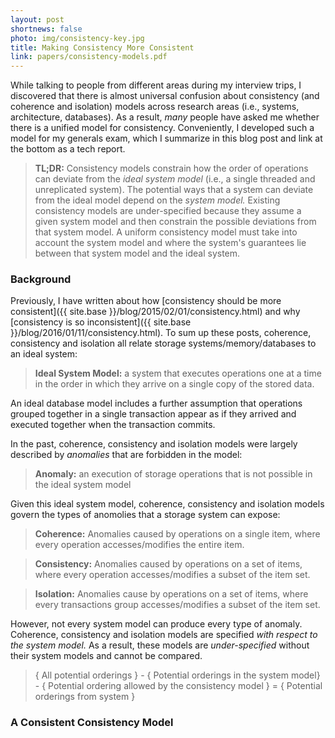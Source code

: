 ```yaml
---
layout: post
shortnews: false
photo: img/consistency-key.jpg
title: Making Consistency More Consistent
link: papers/consistency-models.pdf
---
```


While talking to people from different areas during my interview
trips, I discovered that there is almost universal confusion about
consistency (and coherence and isolation) models across research areas
(i.e., systems, architecture, databases). As a result, *many* people
have asked me whether there is a unified model for consistency.
Conveniently, I developed such a model for my generals exam, which I
summarize in this blog post and link at the bottom as a tech report.

> **TL;DR:** Consistency models constrain how the order of operations
> can deviate from the *ideal system model* (i.e., a single threaded
> and unreplicated system).  The potential ways that a system can
> deviate from the ideal model depend on the *system model.* Existing
> consistency models are under-specified because they assume a given
> system model and then constrain the possible deviations from that
> system model.  A uniform consistency model must take into account
> the system model and where the system's guarantees lie between that
> system model and the ideal system.

### Background

Previously, I have written about how
[consistency should be more consistent]({{ site.base
}}/blog/2015/02/01/consistency.html) and why
[consistency is so inconsistent]({{ site.base
}}/blog/2016/01/11/consistency.html).  To sum up these posts,
coherence, consistency and isolation all relate storage
systems/memory/databases to an ideal system:

> **Ideal System Model:** a system that executes operations one at a
> time in the order in which they arrive on a single copy of the
> stored data.

An ideal database model includes a further assumption that operations
grouped together in a single transaction appear as if they arrived and
executed together when the transaction commits.

In the past, coherence, consistency and isolation models were largely
described by *anomalies* that are forbidden in the model:

> **Anomaly:** an execution of storage operations that is not possible
> in the ideal system model

Given this ideal system model, coherence, consistency and isolation
models govern the types of anomolies that a storage system can expose:

> **Coherence:** Anomalies caused by operations on a single item, where
>  every operation accesses/modifies the entire item.

> **Consistency:** Anomalies caused by operations on a set of items,
>  where every operation accesses/modifies a subset of the item set.

> **Isolation:** Anomalies cause by operations on a set of items, where
>  every transactions group accesses/modifies a subset of the item set.

However, not every system model can produce every type of anomaly.
Coherence, consistency and isolation models are specified *with
respect to the system model.* As a result, these models are
*under-specified* without their system models and cannot be compared.

> { All potential orderings } - { Potential orderings in the system
> model} - { Potential ordering allowed by the consistency model } = {
> Potential orderings from system }

### A Consistent Consistency Model
